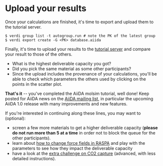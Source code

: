 # Upload your results

Once your calculations are finished, it's time to export and upload
them to the tutorial server.

```terminal
$ verdi group list -t autogroup.run # note the PK of the latest group
$ verdi export create -G <PK> database.aiida
```

Finally, it's time to upload your results to the [tutorial server](http://34.244.178.26)
and compare your result to those of the others.

 * What is the highest deliverable capacity you got? 
 * Did you pick the same material as some other participants?
 * Since the upload includes the provenance of your calculations,
   you'll be able to check which parameters the others used
   by clicking on the points in the scatter plot.


**That's it** -- you've completed the AiiDA molsim tutorial, well done!
Keep posted for AiiDA news on the [AiiDA mailing list](http://groups.google.com/group/aiidausers/subscribe), in particular the upcoming AiiDA 1.0 release with many improvements and new features.

If you're interested in continuing along these lines, you may want to (optional):

 * screen a few more materials to get a higher deliverable capacity
   (**please do not run more than 5 at a time** in order not to block the queue for the other participants).
 * learn about [how to change force fields in RASPA](../theoretical/settings-raspa)
   and play with the parameters to see how they impact the deliverable capacity
 * have a look at the [extra challenge on CO2 capture](../theoretical/charged-adsorbates.md)
(advanced, with less detailed instructions).
